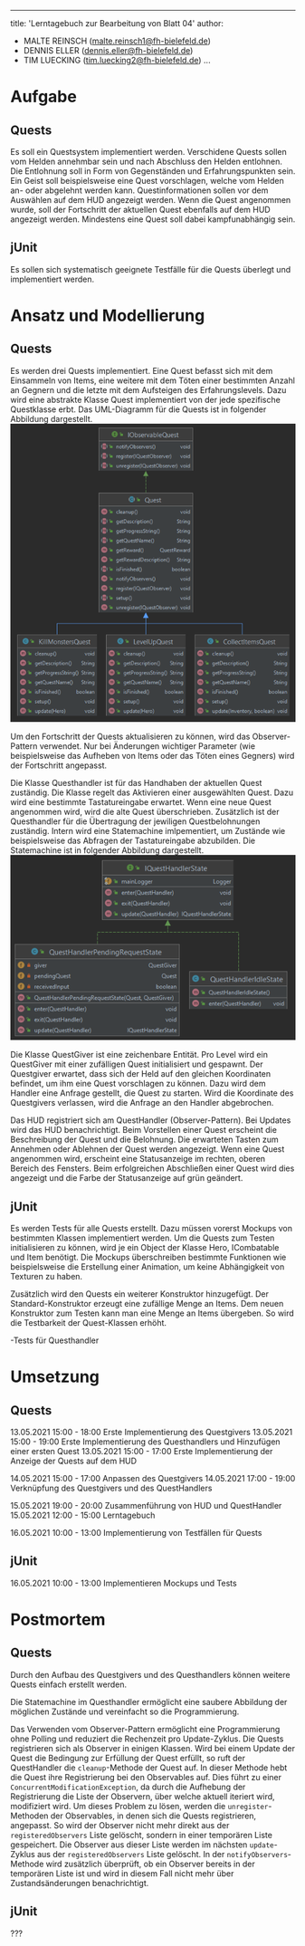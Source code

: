 ---
title:  'Lerntagebuch zur Bearbeitung von Blatt 04'
author:
- MALTE REINSCH (malte.reinsch1@fh-bielefeld.de)
- DENNIS ELLER (dennis.eller@fh-bielefeld.de)
- TIM LUECKING (tim.luecking2@fh-bielefeld.de)
  ...

<!--
Führen Sie zu jedem Aufgabenblatt und zum Projekt (Stationen 3-9) ein
Lerntagebuch in Ihrem Team. Kopieren Sie dazu diese Vorlage und füllen
Sie den Kopf entsprechend aus.

Im Lerntagebuch sollen Sie Ihr Vorgehen bei der Bearbeitung des jeweiligen
Aufgabenblattes vom ersten Schritt bis zur Abgabe der Lösung dokumentieren,
d.h. wie sind Sie die gestellte Aufgabe angegangen (und warum), was war
Ihr Plan und auf welche Probleme sind Sie bei der Umsetzung gestoßen und
wie haben Sie diese Probleme gelöst. Beachten Sie die vorgegebene Struktur.
Für jede Abgabe sollte ungefähr eine DIN-A4-Seite Text erstellt werden,
d.h. ca. 400 Wörter umfassen. Wer das Lerntagebuch nur ungenügend führt
oder es gar nicht mit abgibt, bekommt für die betreffende Abgabe 0 Punkte.

Checken Sie das Lerntagebuch mit in Ihr Projekt/Git-Repo ein.

Schreiben Sie den Text mit [Markdown](https://pandoc.org/MANUAL.html#pandocs-markdown).

Geben Sie das Lerntagebuch stets mit ab. Achtung: Wenn Sie Abbildungen
einbetten (etwa UML-Diagramme), denken Sie daran, diese auch abzugeben!

Beachten Sie auch die Hinweise im [Orga "Bewertung der Aufgaben"](pm_orga.html#punkte)
sowie [Praktikumsblatt "Lerntagebuch"](pm_praktikum.html#lerntagebuch).
-->


# Aufgabe

<!--
Bitte hier die zu lösende Aufgabe kurz in eigenen Worten beschreiben.
-->

## Quests
Es soll ein Questsystem implementiert werden. Verschidene Quests sollen
vom Helden annehmbar sein und nach Abschluss den Helden entlohnen. Die Entlohnung
soll in Form von Gegenständen und Erfahrungspunkten sein. Ein Geist soll beispielsweise
eine Quest vorschlagen, welche vom Helden an- oder abgelehnt werden kann. Questinformationen
sollen vor dem Auswählen auf dem HUD angezeigt werden. Wenn die Quest angenommen wurde, soll
der Fortschritt der aktuellen Quest ebenfalls auf dem HUD angezeigt werden. Mindestens eine
Quest soll dabei kampfunabhängig sein.

## jUnit
Es sollen sich systematisch geeignete Testfälle für die Quests überlegt und implementiert werden.

# Ansatz und Modellierung

<!--
Bitte hier den Lösungsansatz kurz beschreiben:
-   Wie sollte die Aufgabe gelöst werden?
-   Welche Techniken wollten Sie einsetzen?
-   Wie sah Ihre Modellierung aus (UML-Diagramm)?
-   Worauf müssen Sie konkret achten?
-->

## Quests
Es werden drei Quests implementiert. Eine Quest befasst sich mit dem Einsammeln von Items, eine
weitere mit dem Töten einer bestimmten Anzahl an Gegnern und die letzte mit dem Aufsteigen des
Erfahrungslevels. Dazu wird eine abstrakte Klasse Quest implementiert von der jede spezifische
Questklasse erbt. Das UML-Diagramm für die Quests ist in folgender Abbildung dargestellt.
![UML Level](./Blatt05/uml_quest.png "UML Diagramm der Quest Klasse")

Um den Fortschritt der Quests aktualisieren zu können, wird das Observer-Pattern
verwendet. Nur bei Änderungen wichtiger Parameter (wie beispielsweise das Aufheben von Items oder das
Töten eines Gegners) wird der Fortschritt angepasst.

Die Klasse Questhandler ist für das Handhaben der aktuellen Quest zuständig. Die Klasse regelt das
Aktivieren einer ausgewählten Quest. Dazu wird eine bestimmte Tastatureingabe erwartet. Wenn eine
neue Quest angenommen wird, wird die alte Quest überschrieben. Zusätzlich ist der Questhandler
für die Übertragung der jewiligen Questbelohnungen zuständig.
Intern wird eine Statemachine imlpementiert, um Zustände wie beispielsweise das Abfragen der Tastatureingabe
abzubilden. Die Statemachine ist in folgender Abbildung dargestellt.
![UML Level](./Blatt05/uml_questhandler_statemachine.png "UML Diagramm Statemachine vom Questhandler")

Die Klasse QuestGiver ist eine zeichenbare Entität. Pro Level wird ein QuestGiver mit einer zufälligen
Quest initialisiert und gespawnt. Der Questgiver erwartet, dass sich der Held auf den gleichen Koordinaten
befindet, um ihm eine Quest vorschlagen zu können. Dazu wird dem Handler eine Anfrage gestellt, die
Quest zu starten. Wird die Koordinate des Questgivers verlassen, wird die Anfrage an den Handler abgebrochen.

Das HUD registriert sich am QuestHandler (Observer-Pattern). Bei Updates wird das HUD benachrichtigt. Beim
Vorstellen einer Quest erscheint die Beschreibung der Quest und die Belohnung. Die erwarteten Tasten zum
Annehmen oder Ablehnen der Quest werden angezeigt. Wenn eine Quest angenommen wird, erscheint eine
Statusanzeige im rechten, oberen Bereich des Fensters. Beim erfolgreichen Abschließen einer Quest
wird dies angezeigt und die Farbe der Statusanzeige auf grün geändert.

## jUnit

Es werden Tests für alle Quests erstellt. Dazu müssen vorerst Mockups von bestimmten Klassen implementiert werden.
Um die Quests zum Testen initialisieren zu können, wird je ein Object der Klasse Hero, ICombatable und Item benötigt.
Die Mockups überschreiben bestimmte Funktionen wie beispielsweise die Erstellung einer Animation, um keine Abhängigkeit von
Texturen zu haben.

Zusätzlich wird den Quests ein weiterer Konstruktor hinzugefügt. Der Standard-Konstruktor erzeugt eine zufällige
Menge an Items. Dem neuen Konstruktor zum Testen kann man eine Menge an Items übergeben. So wird die Testbarkeit der
Quest-Klassen erhöht.


-Tests für Questhandler

# Umsetzung

<!--
Bitte hier die Umsetzung der Lösung kurz beschreiben:
-   Was haben Sie gemacht,
-   an welchem Datum haben sie es gemacht,
-   wie lange hat es gedauert,
-   was war das Ergebnis?
-->

## Quests

13.05.2021 15:00 - 18:00	Erste Implementierung des Questgivers
13.05.2021 15:00 - 19:00	Erste Implementierung des Questhandlers und Hinzufügen einer ersten Quest
13.05.2021 15:00 - 17:00	Erste Implementierung der Anzeige der Quests auf dem HUD

14.05.2021 15:00 - 17:00	Anpassen des Questgivers
14.05.2021 17:00 - 19:00    Verknüpfung des Questgivers und des QuestHandlers

15.05.2021 19:00 - 20:00	Zusammenführung von HUD und QuestHandler
15.05.2021 12:00 - 15:00	Lerntagebuch

16.05.2021 10:00 - 13:00	Implementierung von Testfällen für Quests


## jUnit

16.05.2021 10:00 - 13:00	Implementieren Mockups und Tests

# Postmortem
<!--
Bitte blicken Sie auf die Aufgabe, Ihren Lösungsansatz und die Umsetzung
kritisch zurück:
-   Was hat funktioniert, was nicht? Würden Sie noch einmal so vorgehen?
-   Welche Probleme sind bei der Umsetzung Ihres Lösungsansatzes aufgetreten?
-   Wie haben Sie die Probleme letztlich gelöst?
-->

## Quests

Durch den Aufbau des Questgivers und des Questhandlers können weitere Quests einfach erstellt werden.

Die Statemachine im Questhandler ermöglicht eine saubere Abbildung der möglichen Zustände und vereinfacht
so die Programmierung.

Das Verwenden vom Observer-Pattern ermöglicht eine Programmierung ohne Polling
und reduziert die Rechenzeit pro Update-Zyklus.
Die Quests registrieren sich als Observer in einigen Klassen. Wird bei einem
Update der Quest die Bedingung zur Erfüllung der Quest erfüllt, so ruft der
QuestHandler die `cleanup`-Methode der Quest auf. In dieser Methode hebt die
Quest ihre Registrierung bei den Observables auf. Dies führt zu einer `ConcurrentModificationException`,
da durch die Aufhebung der Registrierung die Liste der Observern, über welche
aktuell iteriert wird, modifiziert wird.
Um dieses Problem zu lösen, werden die `unregister`-Methoden der Observables,
in denen sich die Quests registrieren, angepasst. So wird der Observer nicht
mehr direkt aus der `registeredObservers` Liste gelöscht, sondern in einer
temporären Liste gespeichert. Die Observer aus dieser Liste werden im nächsten
`update`-Zyklus aus der `registeredObservers` Liste gelöscht. In der
`notifyObservers`-Methode wird zusätzlich überprüft, ob ein Observer bereits in
der temporären Liste ist und wird in diesem Fall nicht mehr über
Zustandsänderungen benachrichtigt.

## jUnit

???

